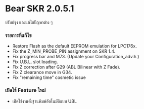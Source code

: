 # Bear SKR 2.0.5.1

ปรับปรุง และแก้ไขปัญหาต่าง ๆ

### รายการที่แก้ไข

* Restore Flash as the default EEPROM emulation for LPC176x.
* Fix the Z_MIN_PROBE_PIN assignment on SKR 1.4.
* Fix progress bar and M73. (Update your Configuration_adv.h.)
* Fix U.B.L. slot loading.
* Fix Z correction after G29 (ABL Bilinear with Z Fade).
* Fix Z clearance move in G34.
* Fix "remaining time" cosmetic issue

### เปิดใช้ Feature ใหม่

* เปิดใช้งานตั้งฐานพิมพ์อัตโนมัติแบบ UBL
